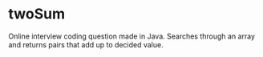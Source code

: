 # twoSum
Online interview coding question made in Java.
Searches through an array and returns pairs that add up to decided value.
